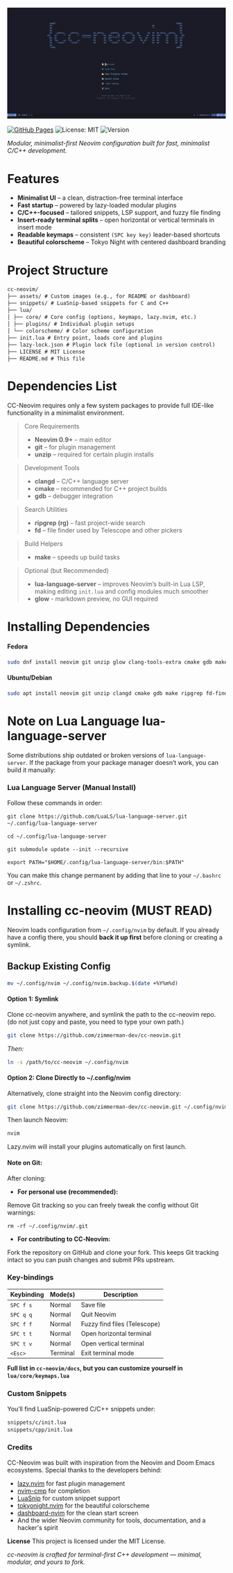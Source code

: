 <p align="center">
    <img src="docs/assets/cc-neovim1.png" alt="cc-neovim logo" />
</p>

[![GitHub Pages](https://img.shields.io/badge/View%20Site-cc--neovim-blue?style=flat-square)](https://zimmerman-dev.github.io/cc-neovim)  ![License: MIT](https://img.shields.io/badge/License-MIT-green?style=flat-square)   ![Version](https://img.shields.io/github/v/tag/zimmerman-dev/cc-neovim?label=version&style=flat-square)

_Modular, minimalist-first Neovim configuration built for fast, minimalist C/C++ development._

# Features

- **Minimalist UI** – a clean, distraction-free terminal interface
- **Fast startup** – powered by lazy-loaded modular plugins
- **C/C++-focused** – tailored snippets, LSP support, and fuzzy file finding
- **Insert-ready terminal splits** – open horizontal or vertical terminals in insert mode
- **Readable keymaps** – consistent `(SPC key key)` leader-based shortcuts
- **Beautiful colorscheme** – Tokyo Night with centered dashboard branding

# Project Structure

```
cc-neovim/
├── assets/ # Custom images (e.g., for README or dashboard)
├── snippets/ # LuaSnip-based snippets for C and C++
├── lua/
│ ├── core/ # Core config (options, keymaps, lazy.nvim, etc.)
│ ├── plugins/ # Individual plugin setups
│ └── colorscheme/ # Color scheme configuration
├── init.lua # Entry point, loads core and plugins
├── lazy-lock.json # Plugin lock file (optional in version control)
├── LICENSE # MIT License
├── README.md # This file

```

# Dependencies List

CC-Neovim requires only a few system packages to provide full IDE-like functionality in a minimalist environment.

> Core Requirements
> - **Neovim 0.9+** – main editor
> - **git** – for plugin management
> - **unzip** – required for certain plugin installs

> Development Tools
> -  **clangd** – C/C++ language server
> - **cmake** – recommended for C++ project builds
> - **gdb** – debugger integration

> Search Utilities
> - **ripgrep (rg)** – fast project-wide search
> - **fd** – file finder used by Telescope and other pickers

> Build Helpers
> - **make** – speeds up build tasks

> Optional (but Recommended)
> - **lua-language-server** – improves Neovim’s built-in Lua LSP, making editing `init.lua` and config modules much smoother
> - **glow** - markdown preview, no GUI required


# Installing Dependencies

#### Fedora
```bash
sudo dnf install neovim git unzip glow clang-tools-extra cmake gdb make ripgrep fd-find
```

#### Ubuntu/Debian
```bash
sudo apt install neovim git unzip clangd cmake gdb make ripgrep fd-find lua-language-server
```

# Note on Lua Language lua-language-server

Some distributions ship outdated or broken versions of `lua-language-server`.
If the package from your package manager doesn’t work, you can build it manually:

### Lua Language Server (Manual Install)

Follow these commands in order:
```
git clone https://github.com/LuaLS/lua-language-server.git ~/.config/lua-language-server
```
```
cd ~/.config/lua-language-server
```
```
git submodule update --init --recursive
```
```
export PATH="$HOME/.config/lua-language-server/bin:$PATH"
```

You can make this change permanent by adding that line to your `~/.bashrc` or `~/.zshrc`.


# Installing cc-neovim (MUST READ)

Neovim loads configuration from `~/.config/nvim` by default.
If you already have a config there, you should **back it up first** before cloning or creating a symlink.

## Backup Existing Config
```bash
mv ~/.config/nvim ~/.config/nvim.backup.$(date +%Y%m%d)
```

#### Option 1: Symlink

Clone cc-neovim anywhere, and symlink the path to the cc-neovim repo. (do not just copy and paste, you need to type your own path.)
```bash
git clone https://github.com/zimmerman-dev/cc-neovim.git
```

*Then:*
```bash
ln -s /path/to/cc-neovim ~/.config/nvim
```

#### Option 2: Clone Directly to ~/.config/nvim

Alternatively, clone straight into the Neovim config directory:
```bash
git clone https://github.com/zimmerman-dev/cc-neovim.git ~/.config/nvim
```

Then launch Neovim:
```bash
nvim
```

Lazy.nvim will install your plugins automatically on first launch.

#### Note on Git:

After cloning:

- **For personal use (recommended):**

Remove Git tracking so you can freely tweak the config without Git warnings:

```
rm -rf ~/.config/nvim/.git
```
- **For contributing to CC‑Neovim:**

Fork the repository on GitHub and clone your fork. This keeps Git tracking intact so you can push changes and submit PRs upstream.


### Key-bindings

| Keybinding | Mode(s)  | Description                  |
| ---------- | -------- | ---------------------------- |
| `SPC f s`  | Normal   | Save file                    |
| `SPC q q`  | Normal   | Quit Neovim                  |
| `SPC f f`  | Normal   | Fuzzy find files (Telescope) |
| `SPC t t`  | Normal   | Open horizontal terminal     |
| `SPC t v`  | Normal   | Open vertical terminal       |
| `<Esc>`    | Terminal | Exit terminal mode           |

**Full list in `cc-neovim/docs`, but you can customize yourself in `lua/core/keymaps.lua`**


### Custom Snippets

You’ll find LuaSnip-powered C/C++ snippets under:

```bash
snippets/c/init.lua
snippets/cpp/init.lua

```

### Credits

CC-Neovim was built with inspiration from the Neovim and Doom Emacs ecosystems.
Special thanks to the developers behind:

- [lazy.nvim](https://github.com/folke/lazy.nvim) for fast plugin management
- [nvim-cmp](https://github.com/hrsh7th/nvim-cmp) for completion
- [LuaSnip](https://github.com/L3MON4D3/LuaSnip) for custom snippet support
- [tokyonight.nvim](https://github.com/folke/tokyonight.nvim) for the beautiful colorscheme
- [dashboard-nvim](https://github.com/nvimdev/dashboard-nvim) for the clean start screen
- And the wider Neovim community for tools, documentation, and a hacker's spirit

 **License**
This project is licensed under the MIT License.


*cc-neovim is crafted for terminal-first C++ development — minimal, modular, and yours to fork.*
